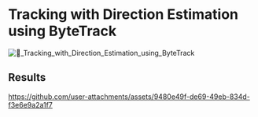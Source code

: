 # Tracking with Direction Estimation using ByteTrack
![🤖_Tracking_with_Direction_Estimation_using_ByteTrack](https://github.com/user-attachments/assets/ca64d149-0008-4dc9-94ef-d4c6f54b2acc)

## Results
https://github.com/user-attachments/assets/9480e49f-de69-49eb-834d-f3e6e9a2a1f7



